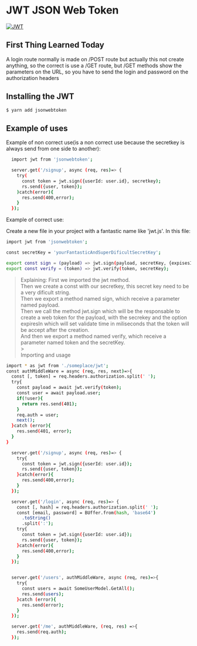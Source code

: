 # JWT JSON Web Token

[![JWT](http://jwt.io/img/badge.svg)](http://jwt.io)

## First Thing Learned Today

A login route normally is made on /POST route but actually this not create anything, so the correct is use a /GET route, but /GET methods show the parameters on the URL, so you have to send the login and password on the authorization headers

## Installing the JWT

```sh
$ yarn add jsonwebtoken
```

## Example of uses

Example of non correct use(is a non correct use because the secretkey is always send from one side to another):

```sh
  import jwt from 'jsonwebtoken';

  server.get('/signup', async (req, res)=> {
    try(
      const token = jwt.sign({userId: user.id}, secretkey);
      rs.send({user, token});
    )catch(error){
      res.send(400,error);
    }
  });
```

Example of correct use:

Create a new file in your project with a fantastic name like 'jwt.js'.
In this file:

```sh
import jwt from 'jsonwebtoken';

const secretKey = 'yourFantasticAndSuperDificultSecretKey';

export const sign = (payload) => jwt.sign(payload, secretKey, {expisesIn: 86400});
export const verify = (token) => jwt.verify(token, secretKey);
```

> Explaining:
> First we imported the jwt method.<br>
> Then we create a const with our secretkey, this secret key need to be a very dificult string.<br>
> Then we export a method named sign, which receive a parameter named payload.<br>
> Then we call the method jwt.sign which will be the responsable to create a web token for the payload, with the secrekey and the option expiresIn which will set validate time in miliseconds that the token will be accept after the creation.<br>
> And then we export a method named verify, which receive a parameter named token and the secretKey.<br> > <br>
> Importing and usage
> <br>

```sh
import * as jwt from './someplace/jwt';
const authMiddleWare = async (req, res, next)=>{
  const [, token] = req.headers.authorization.split(' ');
  try{
    const payload = await jwt.verify(token);
    const user = await payload.user;
    if(!user){
      return res.send(401);
    }
    req.auth = user;
    next();
  }catch (error){
    res.send(401, error);
  }
}

  server.get('/signup', async (req, res)=> {
    try{
      const token = jwt.sign({userId: user.id});
      rs.send({user, token});
    }catch(error){
      res.send(400,error);
    }
  });

  server.get('/login', async (req, res)=> {
    const [, hash] = req.headers.authorization.split(' ');
    const [email, password] = BUffer.from(hash, 'base64')
      .toString()
      .split(':');
    try{
      const token = jwt.sign({userId: user.id});
      rs.send({user, token});
    }catch(error){
      res.send(400,error);
    }
  });


  server.get('/users', authMiddleWare, async (req, res)=>{
    try{
      const users = await SomeUserModel.GetAll();
      res.send(users);
    }catch (error){
      res.send(error);
    }
  });

  server.get('/me', authMiddleWare, (req, res) =>{
    res.send(req.auth);
  });

```
